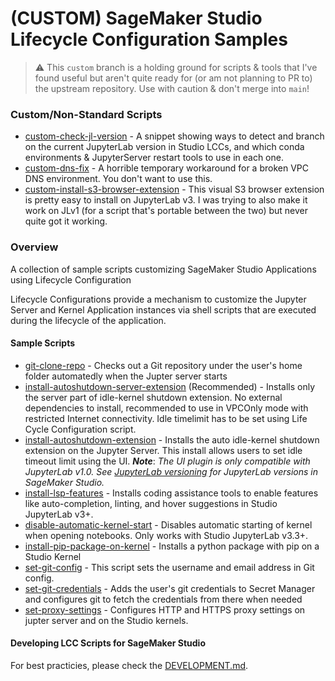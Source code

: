 # (CUSTOM) SageMaker Studio Lifecycle Configuration Samples

> ⚠️ This `custom` branch is a holding ground for scripts & tools that I've found useful but aren't quite ready for (or am not planning to PR to) the upstream repository. Use with caution & don't merge into `main`!

### Custom/Non-Standard Scripts

* [custom-check-jl-version](scripts/custom-check-jl-version) - A snippet showing ways to detect and branch on the current JupyterLab version in Studio LCCs, and which conda environments & JupyterServer restart tools to use in each one.
* [custom-dns-fix](scripts/custom-dns-fix) - A horrible temporary workaround for a broken VPC DNS environment. You don't want to use this.
* [custom-install-s3-browser-extension](scripts/custom-install-s3-browser-extension) - This visual S3 browser extension is pretty easy to install on JupyterLab v3. I was trying to also make it work on JLv1 (for a script that's portable between the two) but never quite got it working.

### Overview

A collection of sample scripts customizing SageMaker Studio Applications using Lifecycle Configuration

Lifecycle Configurations provide a mechanism to customize the Jupyter Server and Kernel Application instances via shell scripts that are executed during the lifecycle of the application.

#### Sample Scripts

* [git-clone-repo](scripts/git-clone-repo) - Checks out a Git repository under the user's home folder automatedly when the Jupter server starts
* [install-autoshutdown-server-extension](scripts/install-autoshutdown-server-extension) (Recommended) - Installs only the server part of idle-kernel shutdown extension. No external dependencies to install, recommended to use in VPCOnly mode with restricted Internet connectivity. Idle timelimit has to be set using Life Cycle Configuration script.
* [install-autoshutdown-extension](scripts/install-autoshutdown-extension) - Installs the auto idle-kernel shutdown extension on the Jupyter Server. This install allows users to set idle timeout limit using the UI. ***Note***: *The UI plugin is only compatible with JupyterLab v1.0. See [JupyterLab versioning](https://docs.aws.amazon.com/sagemaker/latest/dg/studio-jl.html) for JupyterLab versions in SageMaker Studio.*
* [install-lsp-features](scripts/install-lsp-features) - Installs coding assistance tools to enable features like auto-completion, linting, and hover suggestions in Studio JupyterLab v3+.
* [disable-automatic-kernel-start](disable-automatic-kernel-start) - Disables automatic starting of kernel when opening notebooks. Only works with Studio JupyterLab v3.3+.
* [install-pip-package-on-kernel](scripts/install-pip-package-on-kernel) - Installs a python package with pip on a Studio Kernel
* [set-git-config](scripts/set-git-config) - This script sets the username and email address in Git config.
* [set-git-credentials](scripts/set-git-credentials) - Adds the user's git credentials to Secret Manager and configures git to fetch the credentials from there when needed
* [set-proxy-settings](scripts/set-proxy-settings) - Configures HTTP and HTTPS proxy settings on jupter server and on the Studio kernels.

#### Developing LCC Scripts for SageMaker Studio

For best practicies, please check the [DEVELOPMENT.md](DEVELOPMENT.md).
